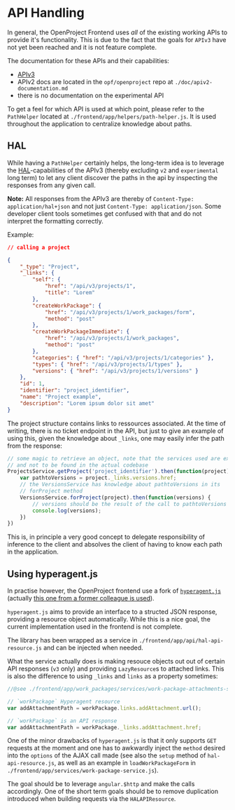 API Handling
============

In general, the OpenProject Frontend uses _all_ of the existing working APIs to provide it's functionality. This is due to the fact that the goals for `APIv3` have not yet been reached and it is not feature complete.

The documentation for these APIs and their capabilities:

- [APIv3](http://opf.github.io/apiv3-doc/)
- APIv2 docs are located in the `opf/openproject` repo at `./doc/apiv2-documentation.md`
- there is no documentation on the experimental API

To get a feel for which API is used at which point, please refer to the `PathHelper` located at `./frontend/app/helpers/path-helper.js`. It is used throughout the application to centralize knowledge about paths.

## HAL

While having a `PathHelper` certainly helps, the long-term idea is to leverage the [HAL](http://stateless.co/hal_specification.html)-capabilities of the APIv3 (thereby excluding `v2` and `experimental` long term) to let any client discover the paths in the api by inspecting the responses from any given call.

__Note:__ All responses from the APIv3 are thereby of `Content-Type: application/hal+json` and not just `Content-Type: application/json`. Some developer client tools sometimes get confused with that and do not interpret the formatting correctly.

Example:

```json
// calling a project

{
    "_type": "Project",
    "_links": {
        "self": {
            "href": "/api/v3/projects/1",
            "title": "Lorem"
        },
        "createWorkPackage": {
            "href": "/api/v3/projects/1/work_packages/form",
            "method": "post"
        },
        "createWorkPackageImmediate": {
            "href": "/api/v3/projects/1/work_packages",
            "method": "post"
        },
        "categories": { "href": "/api/v3/projects/1/categories" },
        "types": { "href": "/api/v3/projects/1/types" },
        "versions": { "href": "/api/v3/projects/1/versions" }
    },
    "id": 1,
    "identifier": "project_identifier",
    "name": "Project example",
    "description": "Lorem ipsum dolor sit amet"
}
```

The project structure contains links to ressources associated. At the time of writing, there is no ticket endpoint in the API, but just to give an example of using this, given the knowledge about `_links`, one may easily infer the path from the response:

```javascript
// some magic to retrieve an object, note that the services used are examplary 
// and not to be found in the actual codebase
ProjectsService.getProject('project_identifier').then(function(project) {
    var pathtoVersions = project._links.versions.href;
    // the VersionsService has knowledge about pathtoVersions in its 
    // forProject method
    VersionsService.forProject(project).then(function(versions) {
        // versions should be the result of the call to pathtoVersions
        console.log(versions);
    })
})
```

This is, in principle a very good concept to delegate responsibility of inference to the client and absolves the client of having to know each path in the application.

## Using hyperagent.js

In practise however, the OpenProject frontend use a fork of [`hyperagent.js`](https://github.com/weluse/hyperagent) (actually [this one from a former colleague is used](https://github.com/manwithtwowatches/hyperagent)).

`hyperagent.js` aims to provide an interface to a structed JSON response, providing a resource object automatically. While this is a nice goal, the current implementation used in the frontend is not complete.

The library has been wrapped as a service in `./frontend/app/api/hal-api-resource.js` and can be injected when needed.

What the service actually does is making resouce objects out out of certain API responses (`v3` only) and providing `LazyResource`s to attached links. This is also the difference to using `_links` and `links` as a property sometimes:

```javascript
//@see ./frontend/app/work_packages/services/work-package-attachments-service.js

// `workPackage` Hyperagent resource
var addAttachmentPath = workPackage.links.addAttachment.url();

// `workPackage` is an API response
var addAttachmentPath = workPackage._links.addAttachment.href;
```

One of the minor drawbacks of `hyperagent.js` is that it only supports `GET` requests at the moment and one has to awkwardly inject the `method` desired into the `options` of the AJAX call made (see also the `setup` method of `hal-api-resource.js`, as well as an example in `loadWorkPackageForm` in `./frontend/app/services/work-package-service.js`).

The goal should be to leverage `angular.$http` and make the calls accordingly. One of the short term goals should be to remove duplication introduced when building requests via the `HALAPIResource`.
